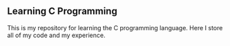## Learning C Programming

This is my repository for learning the C programming language. Here I store all of my code and my experience.